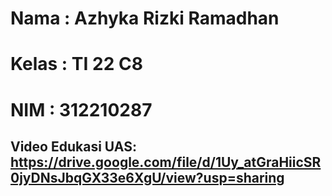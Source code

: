 # Nama  : Azhyka Rizki Ramadhan
# Kelas : TI 22 C8
# NIM   : 312210287

## Video Edukasi UAS:  https://drive.google.com/file/d/1Uy_atGraHiicSR0jyDNsJbqGX33e6XgU/view?usp=sharing
